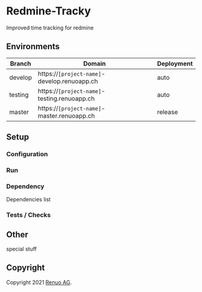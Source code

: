 # Redmine-Tracky

Improved time tracking for redmine

## Environments

| Branch  | Domain                                | Deployment     |
| ------- | ------------------------------------- | ---------------|
| develop | https://`[project-name]`-develop.renuoapp.ch | auto    |
| testing | https://`[project-name]`-testing.renuoapp.ch | auto    |
| master  | https://`[project-name]`-master.renuoapp.ch  | release |

## Setup


### Configuration


### Run

### Dependency

Dependencies list

### Tests / Checks

## Other

special stuff

## Copyright

Copyright 2021 [Renuo AG](https://www.renuo.ch/).
